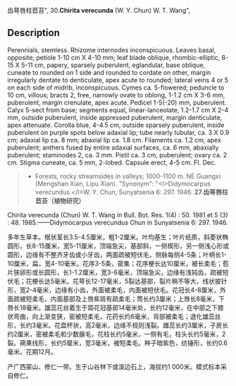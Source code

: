 齿萼唇柱苣苔",
30.**Chirita verecunda** (W. Y. Chun) W. T. Wang",

## Description
Perennials, stemless. Rhizome internodes inconspicuous. Leaves basal, opposite; petiole 1-10 cm X 4-10 mm; leaf blade oblique, rhombic-elliptic, 8-15 X 5-11 cm, papery, sparsely puberulent, eglandular, base oblique, cuneate to rounded on 1 side and rounded to cordate on other, margin irregularly dentate to denticulate, apex acute to rounded; lateral veins 4 or 5 on each side of midrib, inconspicuous. Cymes ca. 5-flowered; peduncle to 10 cm, villous; bracts 2, free, narrowly ovate to oblong, 1-1.2 cm X 3-6 mm, puberulent, margin crenulate, apex acute. Pedicel 1-5(-20) mm, puberulent. Calyx 5-sect from base; segments equal, linear-lanceolate, 1.2-1.7 cm X 2-4 mm, outside puberulent, inside appressed puberulent, margin denticulate, apex attenuate. Corolla blue, 4-4.5 cm, outside sparsely puberulent, inside puberulent on purple spots below adaxial lip; tube nearly tubular, ca. 3 X 0.9 cm; adaxial lip ca. 8 mm; abaxial lip ca. 1.8 cm. Filaments ca. 1.2 cm, apex puberulent; anthers fused by entire adaxial surfaces, ca. 6 mm, abaxially puberulent; staminodes 2, ca. 3 mm. Pistil ca. 3 cm, puberulent; ovary ca. 2 cm. Stigma cuneate, ca. 5 mm, 2-lobed. Capsule erect, 4-5 cm. Fl. Dec.

> * Forests, rocky streamsides in valleys; 1000-1100 m. NE Guangxi (Mengshan Xian, Lipu Xian).
  "Synonym": "&lt;I&gt;Didymocarpus verecundus &lt;/I&gt;W. Y. Chun, Sunyatsenia 6: 297. 1946.
**27.齿萼唇柱苣苔（植物研究）**

Chirita verecunda (Chun) W. T. Wang in Bull. Bot. Res. 1(4) : 50. 1981 et 5 (3) : 48. 1985.——Didymocarpus verecundus Chun in Sunyatsenia 6: 297. 1946.

多年生草本。根状茎长3.5-4.5厘米，粗1-2厘米。叶均基生；叶片纸质，斜菱状椭圆形，长8-15厘米，宽5-11厘米，顶端急尖，基部斜，一侧楔形，另一侧浅心形或圆形，边缘有不整齐牙齿或小牙齿，两面疏被短伏毛，侧脉每侧4-5条；叶柄长1-10厘米，扁，宽4-10毫米。花序3-5条，密集；花序梗长达10厘米，被长柔毛；苞片狭卵形或长圆形，长1-1.2厘米，宽3-6毫米，顶端急尖，边缘有浅钝齿，疏被短伏毛；花梗长达5毫米。花萼长12-17毫米，5裂达基部，裂片稍不等大，线状披针形，宽2-4毫米，边缘有小齿，外面被柔毛，内面被短伏毛。花冠长4-8厘米，外面疏被短柔毛，内面基部及上唇紫斑有疏柔毛；筒长约3厘米；上唇长8毫米，下唇长18毫米。雄蕊花丝着生于距花冠基部14毫米处，长约12毫米，在中部之下膝状弯曲，向上渐变狭，密被短柔毛，花药长约6毫米，背部被柔毛；退化雄蕊丝形，长约3毫米。花盘杯状，高2毫米，边缘不规则浅裂。雌蕊长约3厘米，子房长约2厘米，密被柔毛和少数腺毛，花柱长约5毫米，一侧有毛，柱头长约5毫米，2裂。蒴果线形，长约5厘米，宽3毫米，被短柔毛。种子暗紫色，纺锤形，长约0.6毫米。花期12月。

产广西蒙山、修仁一带。生于山谷林下或溪边石上，海拔约1 000米。模式标本采自修仁。
